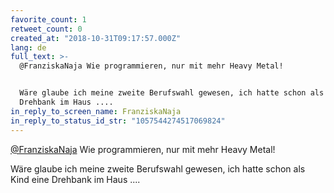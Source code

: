 ```yaml
---
favorite_count: 1
retweet_count: 0
created_at: "2018-10-31T09:17:57.000Z"
lang: de
full_text: >-
  @FranziskaNaja Wie programmieren, nur mit mehr Heavy Metal!


  Wäre glaube ich meine zweite Berufswahl gewesen, ich hatte schon als Kind eine
  Drehbank im Haus ....
in_reply_to_screen_name: FranziskaNaja
in_reply_to_status_id_str: "1057544274517069824"
---
```


[@FranziskaNaja](https://twitter.com/FranziskaNaja) Wie programmieren, nur mit
mehr Heavy Metal!

Wäre glaube ich meine zweite Berufswahl gewesen, ich hatte schon als Kind eine
Drehbank im Haus ....
